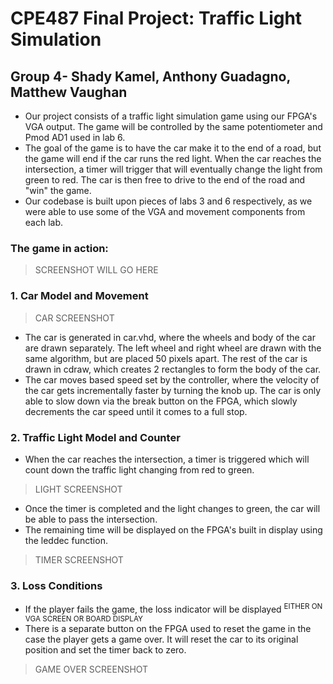# CPE487 Final Project: Traffic Light Simulation
## Group 4- Shady Kamel, Anthony Guadagno, Matthew Vaughan
* Our project consists of a traffic light simulation game using our FPGA's VGA output. The game will be controlled by the same potentiometer and Pmod AD1 used in lab 6. 
* The goal of the game is to have the car make it to the end of a road, but the game will end if the car runs the red light. When the car reaches the intersection, a timer will trigger that will eventually change the light from green to red. The car is then free to drive to the end of the road and "win" the game. 
* Our codebase is built upon pieces of labs 3 and 6 respectively, as we were able to use some of the VGA and movement components from each lab. 
### The game in action:
> SCREENSHOT WILL GO HERE
### 1. Car Model and Movement
>  CAR SCREENSHOT 
* The car is generated in car.vhd, where the wheels and body of the car are drawn separately. The left wheel and right wheel are drawn with the same algorithm, but are placed 50 pixels apart. The rest of the car is drawn in cdraw, which creates 2 rectangles to form the body of the car.
* The car moves based speed set by the controller, where the velocity of the car gets incrementally faster by turning the knob up. The car is only able to slow down via the break button on the FPGA, which slowly decrements the car speed until it comes to a full stop. 
### 2. Traffic Light Model and Counter
* When the car reaches the intersection, a timer is triggered which will count down the traffic light changing from red to green.
> LIGHT SCREENSHOT 
* Once the timer is completed and the light changes to green, the car will be able to pass the intersection.
* The remaining time will be displayed on the FPGA's built in display using the leddec function.
> TIMER SCREENSHOT 
### 3. Loss Conditions
* If the player fails the game, the loss indicator will be displayed 	<sup> EITHER ON VGA SCREEN OR BOARD DISPLAY </sup>
* There is a separate button on the FPGA used to reset the game in the case the player gets a game over. It will reset the car to its original position and set the timer back to zero.
> GAME OVER SCREENSHOT 
